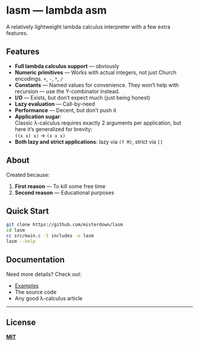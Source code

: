 # **lasm — lambda asm**  

A relatively lightweight lambda calculus interpreter with a few extra features.  

## **Features**  
- **Full lambda calculus support** — obviously
- **Numeric primitives** — Works with actual integers, not just Church encodings. `+`, `-`, `*`, `/`
- **Constants** — Named values for convenience. They won’t help with recursion — use the Y-combinator instead.  
- **I/O** — Exists, but don’t expect much (just being honest)  
- **Lazy evaluation** — Call-by-need  
- **Performance** — Decent, but don’t push it  
- **Application sugar**:  
  Classic λ-calculus requires exactly 2 arguments per application, but here it’s generalized for brevity:  
  `((x x) x)` → `(x x x)`  
- **Both lazy and strict applications**: lazy via `(f M)`, strict via `[]`

## **About**  
Created because:  
1. **First reason** — To kill some free time  
2. **Second reason** — Educational purposes  

## **Quick Start**  
```bash  
git clone https://github.com/misterdown/lasm  
cd lasm  
cc src/main.c -I includes -o lasm
lasm --help
```  

## **Documentation**  
Need more details? Check out:  
- [Examples](examples/)  
- The source code  
- Any good λ-calculus article  

---  

## **License**  
[**MIT**](LICENSE)  

